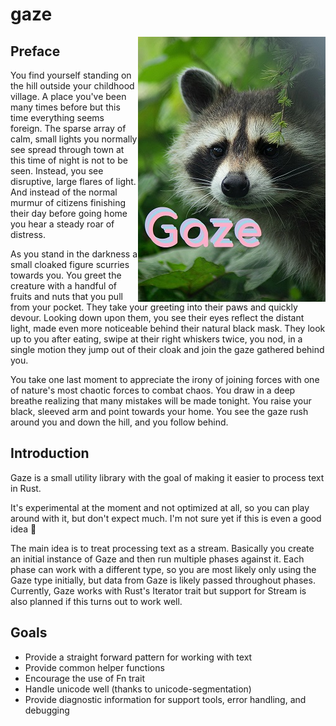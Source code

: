 # gaze

<img alt="Logo of a raccoon staring" align="right" src="gazelogo.jpg">

## Preface

You find yourself standing on the hill outside your childhood village.
A place you've been many times before but this time everything seems foreign.
The sparse array of calm, small lights you normally see spread through town at this time of night is not to be seen.
Instead, you see disruptive, large flares of light.
And instead of the normal murmur of citizens finishing their day before going home you hear a steady roar of distress.

As you stand in the darkness a small cloaked figure scurries towards you.
You greet the creature with a handful of fruits and nuts that you pull from your pocket.
They take your greeting into their paws and quickly devour.
Looking down upon them, you see their eyes reflect the distant light, made even more noticeable behind their natural black mask.
They look up to you after eating, swipe at their right whiskers twice, you nod, in a single motion they jump out of their cloak and join the gaze gathered behind you.

You take one last moment to appreciate the irony of joining forces with one of nature's most chaotic forces to combat chaos.
You draw in a deep breathe realizing that many mistakes will be made tonight.
You raise your black, sleeved arm and point towards your home.
You see the gaze rush around you and down the hill, and you follow behind.

## Introduction

Gaze is a small utility library with the goal of making it easier to process text in Rust.

It's experimental at the moment and not optimized at all, so you can play around with it, but don't expect much.
I'm not sure yet if this is even a good idea 🤷

The main idea is to treat processing text as a stream.
Basically you create an initial instance of Gaze and then run multiple phases against it.
Each phase can work with a different type, so you are most likely only using the Gaze type initially,
but data from Gaze is likely passed throughout phases.
Currently, Gaze works with Rust's Iterator trait but support for Stream is also planned if this turns out to work well.

## Goals

 * Provide a straight forward pattern for working with text
 * Provide common helper functions
 * Encourage the use of Fn trait
 * Handle unicode well (thanks to unicode-segmentation)
 * Provide diagnostic information for support tools, error handling, and debugging
